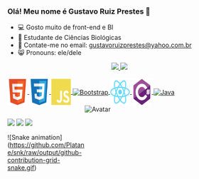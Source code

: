 ### Olá! Meu nome é Gustavo Ruiz Prestes 👋

- 💻 Gosto muito de front-end e BI
- 🧬 Estudante de Ciências Biológicas 
- 💬 Contate-me no email: gustavoruizprestes@yahoo.com.br
- 😸 Pronouns: ele/dele

<div align="center">
  <a href="https://github.com/GustavoRuiz205">
  <img height="165em" src="https://github-readme-stats.vercel.app/api?username=GustavoRuiz205&show_icons=true&theme=onedark&include_all_commits=true&count_private=true"/>
  <img height="165em" src="https://github-readme-stats.vercel.app/api/top-langs/?username=GustavoRuiz205&layout=compact&langs_count=7&theme=onedark"/>
</div>

  
<div style="display: inline_block"><br>
  <img align="center" alt="HTML" height="60" width="45" src="https://raw.githubusercontent.com/devicons/devicon/master/icons/html5/html5-original.svg">
  <img align="center" alt="CSS" height="60" width="45" src="https://raw.githubusercontent.com/devicons/devicon/master/icons/css3/css3-original.svg">
  <img align="center" alt="Js" height="60" width="45" src="https://raw.githubusercontent.com/devicons/devicon/master/icons/javascript/javascript-plain.svg">
  <img align="center" alt="Bootstrap" height="60" width="45" src="https://cdn.jsdelivr.net/gh/devicons/devicon/icons/bootstrap/bootstrap-original.svg">
  <img align="center" alt="React" height="60" width="45" src="https://raw.githubusercontent.com/devicons/devicon/master/icons/react/react-original.svg">
  <img align="center" alt="Csharp" height="60" width="45" src="https://raw.githubusercontent.com/devicons/devicon/master/icons/csharp/csharp-original.svg">
  <img align="center" alt="Java" height="60" width="45" src="https://cdn.jsdelivr.net/gh/devicons/devicon/icons/java/java-original.svg"> 
                                 
  <img align="right" alt="Avatar" height="170" width="330" src="https://66.media.tumblr.com/a98aad854cb29c107ba3a478c6c786c4/183af3fd00907478-06/s540x810/0395a77f98dd93adeb19e2286044b6edce9abbff.gif">     
</div>
 
##
                                                                                                                                               
 <div> 
  <a href="https://www.facebook.com/gustavoruizprestes.ruiz.5/" target="_blank"><img src="https://img.shields.io/badge/Facebook-1877F2?style=for-the-badge&logo=facebook&logoColor=white" target="_blank"></a>                                                                                                                        <a href="https://www.instagram.com/gustavokatsuo/" target="_blank"><img src="https://img.shields.io/badge/-Instagram-%23E4405F?style=for-the-badge&logo=instagram&logoColor=white" target="_blank"></a>
  <a href="https://www.linkedin.com/in/gustavoprestes/" target="_blank"><img src="https://img.shields.io/badge/-LinkedIn-%230077B5?style=for-the-badge&logo=linkedin&logoColor=white" target="_blank"></a> 
  
 ![Snake animation] (https://github.com/Platane/snk/raw/output/github-contribution-grid-snake.gif)

</div>
 
